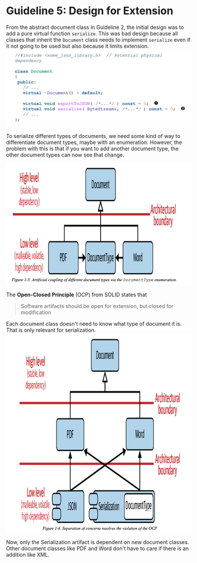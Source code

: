 # Guideline 5: Design for Extension

From the abstract document class in Guideline 2, the initial design was to add a pure virtual function `serialize`. This was bad design because all classes that inherit the `Document` class needs to implement `serialize` even if it not going to be used but also because it limits extension. 
![alt text](../2_design_for_change/abstract_document_class.png)

To serialize different types of documents, we need some kind of way to differentiate document types, maybe with an enumeration. However, the problem with this is that if you want to add another document type, the other document types can now see that change. 

![alt text](document_artificial_coupling.png)

The **Open-Closed Principle** (OCP) from SOLID states that 
> Software artifacts should be open for extension, but closed for modification

Each document class doesn't need to know what type of document it is. That is only relevant for serialization.
![alt text](serialization_separation.png)

Now, only the Serialization artifact is dependent on new document classes. Other document classes like PDF and Word don't have to care if there is an addition like XML.
